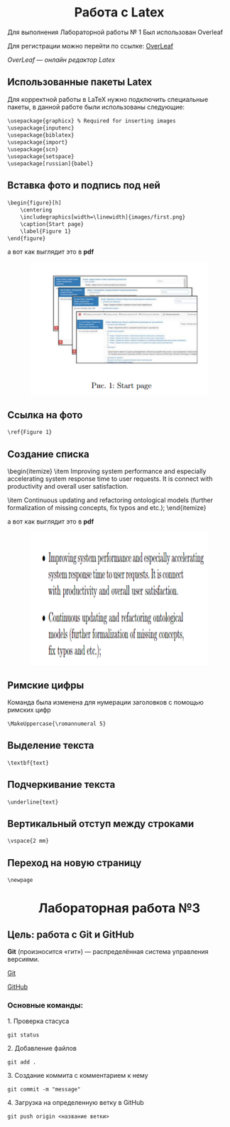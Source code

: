 <h1 align="center"> Работа с Latex</h1>

Для выполнения Лабораторной работы № 1
Был использован Overleaf

Для регистрации можно перейти по ссылке:
<a href="https://www.overleaf.com/">OverLeaf</a>

*OverLeaf — онлайн редактор Latex* 

## Использованные пакеты Latex

Для корректной работы в LaTeX нужно подключить специальные пакеты, в данной работе были использованы следующие:

```
\usepackage{graphicx} % Required for inserting images
\usepackage{inputenc}
\usepackage{biblatex}
\usepackage{import}
\usepackage{scn} 
\usepackage{setspace}
\usepackage[russian]{babel} 
```

## Вставка фото и подпись под ней

```
\begin{figure}[h]
    \centering
    \includegraphics[width=\linewidth]{images/first.png} 
    \caption{Start page} 
    \label{Figure 1}
\end{figure}
```

а вот как выглядит это в **pdf**
  <p  align="center"><img src="Lab1_files/image1_for_redme.png" width=400px height=300px></p>

## Ссылка на фото

```
\ref{Figure 1}
```

## Создание списка
\begin{itemize}
\item  Improving system performance and especially accelerating system response time to user requests.
It is connect with productivity and overall user
satisfaction.

\item Continuous updating and refactoring ontological
models (further formalization of missing concepts,
fix typos and etc.);
\end{itemize}

а вот как выглядит это в **pdf**
  <p  align="center"><img src="Lab1_files/image2_for_redme.png" width=400px height=300px></p>

## Римские цифры
Команда была изменена для нумерации заголовков с помощью римских цифр

```
\MakeUppercase{\romannumeral 5}
```
## Выделение текста

```
\textbf{text}
```

## Подчеркивание текста

```
\underline{text}
```

## Вертикальный отступ между строками 

```
\vspace{2 mm}
```

## Переход на новую страницу
```
\newpage
```

<h1 align="center"> Лабораторная работа №3 </h1>

## Цель: работа с Git и GitHub

 <p><b>Git</b> (произносится «гит») — распределённая система управления версиями.</p>

 [Git](https://git-scm.com/)

 <a href="https://github.com/">GitHub</a>
 
 ### Основные команды:

<p>1. Проверка стасуса</p>

 ```
 git status
 ```
<p>2. Добавление файлов</p>

```
git add .
```
<p>3. Создание коммита с комментарием к нему</p>

```
git commit -m "message"
```
<p>4. Загрузка на определенную ветку в GitHub</p>

```
git push origin <название ветки>
